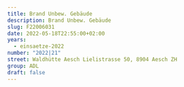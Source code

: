 ```yaml
---
title: Brand Unbew. Gebäude
description: Brand Unbew. Gebäude
slug: F22006031
date: 2022-05-18T22:55:00+02:00
years:
  - einsaetze-2022
number: "2022|21"
street: Waldhütte Aesch Lielistrasse 50, 8904 Aesch ZH
group: ADL
draft: false
---
```


